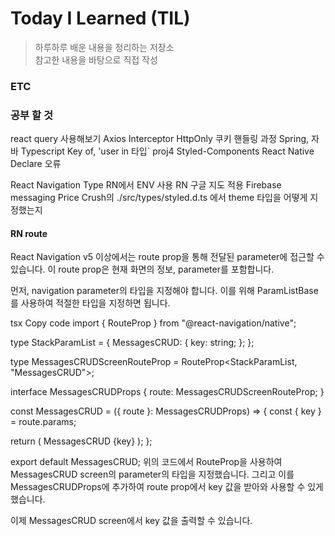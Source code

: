 # Today I Learned (TIL)

> 하루하루 배운 내용을 정리하는 저장소  
> 참고한 내용을 바탕으로 직접 작성

### ETC

### 공부 할 것

react query 사용해보기
Axios Interceptor
HttpOnly 쿠키 핸들링 과정
Spring, 자바
Typescript Key of, 'user in 타입`
proj4
Styled-Components React Native Declare 오류

React Navigation Type
RN에서 ENV 사용
RN 구글 지도 적용
Firebase messaging
Price Crush의 ./src/types/styled.d.ts 에서 theme 타입을 어떻게 지정했는지

#### RN route

React Navigation v5 이상에서는 route prop을 통해 전달된 parameter에 접근할 수 있습니다. 이 route prop은 현재 화면의 정보, parameter를 포함합니다.

먼저, navigation parameter의 타입을 지정해야 합니다. 이를 위해 ParamListBase를 사용하여 적절한 타입을 지정하면 됩니다.

tsx
Copy code
import { RouteProp } from "@react-navigation/native";

type StackParamList = {
MessagesCRUD: {
key: string;
};
};

type MessagesCRUDScreenRouteProp = RouteProp<StackParamList, "MessagesCRUD">;

interface MessagesCRUDProps {
route: MessagesCRUDScreenRouteProp;
}

const MessagesCRUD = ({ route }: MessagesCRUDProps) => {
const { key } = route.params;

return (
<View>
<Text>MessagesCRUD</Text>
<Text>{key}</Text>
</View>
);
};

export default MessagesCRUD;
위의 코드에서 RouteProp을 사용하여 MessagesCRUD screen의 parameter의 타입을 지정했습니다. 그리고 이를 MessagesCRUDProps에 추가하여 route prop에서 key 값을 받아와 사용할 수 있게 했습니다.

이제 MessagesCRUD screen에서 key 값을 출력할 수 있습니다.

